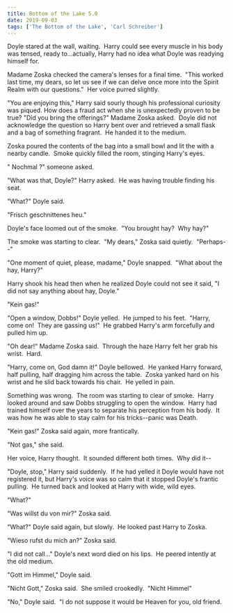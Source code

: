 ```yaml
---
title: Bottom of the Lake 5.0
date: 2019-09-03
tags: ['The Bottom of the Lake', 'Carl Schreiber']
---
```


Doyle stared at the wall, waiting.  Harry could see every muscle in his body was tensed, ready to...actually, Harry had no idea what Doyle was readying himself for.

Madame Zoska checked the camera's lenses for a final time.  "This worked last time, my dears, so let us see if we can delve once more into the Spirit Realm with our questions."  Her voice purred slightly.

"You are enjoying this," Harry said sourly though his professional curiosity was piqued. How does a fraud act when she is unexpectedly proven to be true? "Did you bring the offerings?" Madame Zoska asked.  Doyle did not acknowledge the question so Harry bent over and retrieved a small flask and a bag of something fragrant.  He handed it to the medium.

Zoska poured the contents of the bag into a small bowl and lit the with a nearby candle.  Smoke quickly filled the room, stinging Harry's eyes.

" Nochmal ?" someone asked.

"What was that, Doyle?" Harry asked.  He was having trouble finding his seat.

"What?" Doyle said.

"Frisch geschnittenes heu."

Doyle's face loomed out of the smoke.  "You brought hay?  Why hay?"

The smoke was starting to clear.  "My dears," Zoska said quietly.  "Perhaps--"

"One moment of quiet, please, madame," Doyle snapped.  "What about the hay, Harry?"

Harry shook his head then when he realized Doyle could not see it said, "I did not say anything about hay, Doyle."

"Kein gas!"

"Open a window, Dobbs!" Doyle yelled.  He jumped to his feet.  "Harry, come on!  They are gassing us!"  He grabbed Harry's arm forcefully and pulled him up.

"Oh dear!" Madame Zoska said.  Through the haze Harry felt her grab his wrist.  Hard.

"Harry, come on, God damn it!" Doyle bellowed.  He yanked Harry forward, half pulling, half dragging him across the table.  Zoska yanked hard on his wrist and he slid back towards his chair.  He yelled in pain.

Something was wrong.  The room was starting to clear of smoke.  Harry looked around and saw Dobbs struggling to open the window.  Harry had trained himself over the years to separate his perception from his body.  It was how he was able to stay calm for his tricks--panic was Death.

"Kein gas!" Zoska said again, more frantically.

"Not gas," she said.

Her voice, Harry thought.  It sounded different both times.  Why did it--

"Doyle, stop," Harry said suddenly.  If he had yelled it Doyle would have not registered it, but Harry's voice was so calm that it stopped Doyle's frantic pulling.  He turned back and looked at Harry with wide, wild eyes.

"What?"

"Was willst du von mir?" Zoska said.

"What?" Doyle said again, but slowly.  He looked past Harry to Zoska.

"Wieso rufst du mich an?" Zoska said.

"I did not call..." Doyle's next word died on his lips.  He peered intently at the old medium.

"Gott im Himmel," Doyle said.

"Nicht Gott," Zoska said.  She smiled crookedly.  "Nicht Himmel"

"No," Doyle said.  "I do not suppose it would be Heaven for you, old friend.
